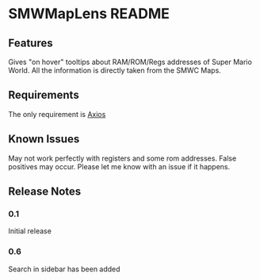 # SMWMapLens README

## Features

Gives "on hover" tooltips about RAM/ROM/Regs addresses of Super Mario World.
All the information is directly taken from the SMWC Maps.

## Requirements

The only requirement is [Axios](https://www.npmjs.com/package/axios)

## Known Issues

May not work perfectly with registers and some rom addresses.
False positives may occur. Please let me know with an issue if it happens.

## Release Notes

### 0.1

Initial release 

### 0.6

Search in sidebar has been added